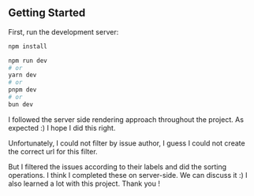 ## Getting Started

First, run the development server:

```bash
npm install
```


```bash
npm run dev
# or
yarn dev
# or
pnpm dev
# or
bun dev
```

I followed the server side rendering approach throughout the project. As expected :) I hope I did this right.

Unfortunately, I could not filter by issue author, I guess I could not create the correct url for this filter.

But I filtered the issues according to their labels and did the sorting operations. I think I completed these on server-side. We can discuss it :) I also learned a lot with this project. Thank you !